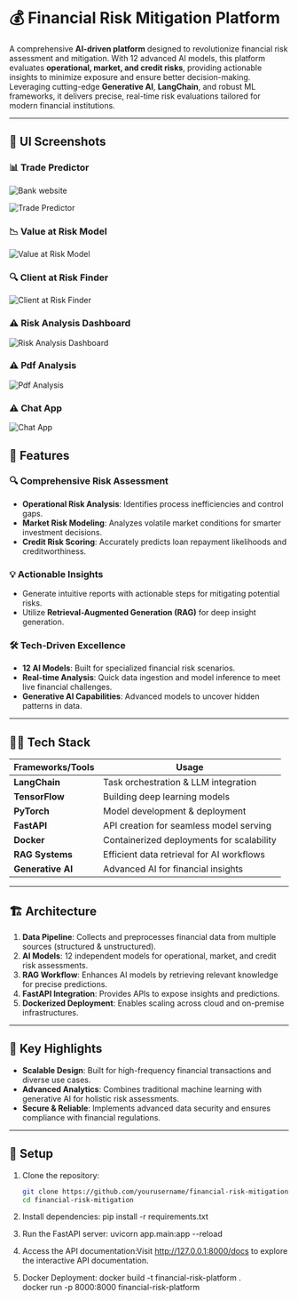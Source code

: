 # 💰 Financial Risk Mitigation Platform  

A comprehensive **AI-driven platform** designed to revolutionize financial risk assessment and mitigation. With 12 advanced AI models, this platform evaluates **operational, market, and credit risks**, providing actionable insights to minimize exposure and ensure better decision-making. Leveraging cutting-edge **Generative AI**, **LangChain**, and robust ML frameworks, it delivers precise, real-time risk evaluations tailored for modern financial institutions.

---
## 📸 UI Screenshots  

### 📊 Trade Predictor  
![Bank website ](https://github.com/simran1devloper/FinanciFinancial-Risk-Analytics-Systems-/blob/main/Screenshot%20From%202025-03-29%2017-42-35.png)  

![Trade Predictor](https://github.com/simran1devloper/FinanciFinancial-Risk-Analytics-Systems-/blob/main/Screenshot%20From%202025-03-29%2017-43-11.png)  


### 📉 Value at Risk Model  
![Value at Risk Model](https://github.com/simran1devloper/FinanciFinancial-Risk-Analytics-Systems-/blob/main/Screenshot%20From%202025-03-29%2017-43-50.png)  

### 🔍 Client at Risk Finder  
![Client at Risk Finder](https://github.com/simran1devloper/FinanciFinancial-Risk-Analytics-Systems-/blob/main/Screenshot%20From%202025-03-29%2017-44-02.png)  

### ⚠️ Risk Analysis Dashboard  
![Risk Analysis Dashboard](https://github.com/simran1devloper/FinanciFinancial-Risk-Analytics-Systems-/blob/main/Screenshot%20From%202025-03-29%2017-44-11.png)  

### ⚠️ Pdf Analysis 
![Pdf Analysis](https://github.com/simran1devloper/FinanciFinancial-Risk-Analytics-Systems-/blob/main/Screenshot%20From%202025-03-29%2017-46-36.png)  

### ⚠️ Chat App
![Chat App](https://github.com/simran1devloper/FinanciFinancial-Risk-Analytics-Systems-/blob/main/Screenshot%20From%202025-03-29%2017-46-58.png)  



## 🚀 Features  

### 🔍 **Comprehensive Risk Assessment**  
- **Operational Risk Analysis**: Identifies process inefficiencies and control gaps.  
- **Market Risk Modeling**: Analyzes volatile market conditions for smarter investment decisions.  
- **Credit Risk Scoring**: Accurately predicts loan repayment likelihoods and creditworthiness.  

### 💡 **Actionable Insights**  
- Generate intuitive reports with actionable steps for mitigating potential risks.  
- Utilize **Retrieval-Augmented Generation (RAG)** for deep insight generation.  

### 🛠 **Tech-Driven Excellence**  
- **12 AI Models**: Built for specialized financial risk scenarios.  
- **Real-time Analysis**: Quick data ingestion and model inference to meet live financial challenges.  
- **Generative AI Capabilities**: Advanced models to uncover hidden patterns in data.  

---

## 🧑‍💻 Tech Stack  

| **Frameworks/Tools**  | **Usage**                                   |  
|------------------------|---------------------------------------------|  
| **LangChain**          | Task orchestration & LLM integration        |  
| **TensorFlow**         | Building deep learning models               |  
| **PyTorch**            | Model development & deployment              |  
| **FastAPI**            | API creation for seamless model serving     |  
| **Docker**             | Containerized deployments for scalability   |  
| **RAG Systems**        | Efficient data retrieval for AI workflows   |  
| **Generative AI**      | Advanced AI for financial insights          |  

---


## 🏗 Architecture  

1. **Data Pipeline**: Collects and preprocesses financial data from multiple sources (structured & unstructured).  
2. **AI Models**: 12 independent models for operational, market, and credit risk assessments.  
3. **RAG Workflow**: Enhances AI models by retrieving relevant knowledge for precise predictions.  
4. **FastAPI Integration**: Provides APIs to expose insights and predictions.  
5. **Dockerized Deployment**: Enables scaling across cloud and on-premise infrastructures.  

---

## 🌟 Key Highlights  

- **Scalable Design**: Built for high-frequency financial transactions and diverse use cases.  
- **Advanced Analytics**: Combines traditional machine learning with generative AI for holistic risk assessments.  
- **Secure & Reliable**: Implements advanced data security and ensures compliance with financial regulations.  

---

## 🔧 Setup  

1. Clone the repository:  
   ```bash  
   git clone https://github.com/yourusername/financial-risk-mitigation.git  
   cd financial-risk-mitigation  

2. Install dependencies:
   pip install -r requirements.txt  

4. Run the FastAPI server:
 uvicorn app.main:app --reload  

3. Access the API documentation:Visit http://127.0.0.1:8000/docs to explore the interactive API documentation.

4. Docker Deployment:
   docker build -t financial-risk-platform .  
   docker run -p 8000:8000 financial-risk-platform  
